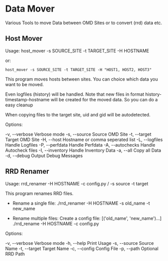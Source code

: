 # Data Mover

Various Tools to move Data between OMD Sites or
to convert (rrd) data etc.


## Host Mover
Usage: 
    host_mover -s SOURCE_SITE -t TARGET_SITE -H HOSTNAME

or:

    host_mover -s SOURCE_SITE -t TARGET_SITE -H "HOST1, HOST2, HOST3"

This program moves hosts between sites.
You can choice which data you want to be moved.

Even logfiles (history) will be handled. Note
that new files in format history-timestamp-hostname will
be created for the moved data. So you can do a easy cleanup

When copying files to the target site, uid and gid will be autodetected.

Options:

  -v, --verbose     Verbose mode
  -s, --source      Source OMD Site
  -t, --target      Target OMD Site
  -H, --host        Hostname or comma seperated list
  -L, --logfiles    Handle Logfiles
  -P, --perfdata    Handle Perfdata
  -A, --autochecks  Handle Autocheck files
  -I, --inventory   Handle Inventory Data
  -a, --all         Copy all Data
  -d, --debug       Output Debug Messages

## RRD Renamer

Usage: rrd_renamer -H HOSTNAME -c config.py / -s source -t target

This program renames RRD files.

* Rename a single file:
 ./rrd_renamer -H HOSTNAME -s old_name -t new_name

* Rename multiple files:
 Create a config file:
 [('old_name', 'new_name')...]
 ./rrd_rename -H HOSTNAME -c config.py

Options:

  -v, --verbose     Verbose mode
  -h, --help        Print Usage
  -s, --source      Source Name
  -t, --target      Target Name
  -c, --config      Config File
  -p, --path        Optional RRD Path

